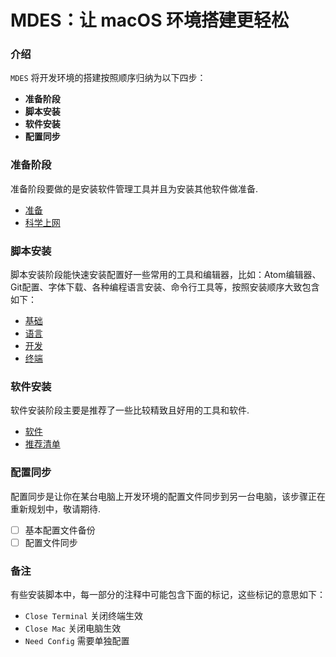 # MDES：让 macOS 环境搭建更轻松

### 介绍

`MDES` 将开发环境的搭建按照顺序归纳为以下四步：

- **准备阶段**
- **脚本安装**
- **软件安装**
- **配置同步**

### 准备阶段

准备阶段要做的是安装软件管理工具并且为安装其他软件做准备.

- [准备](Scripts/prepare.sh)
- [科学上网](Scripts/fanqiang.sh)

### 脚本安装

脚本安装阶段能快速安装配置好一些常用的工具和编辑器，比如：Atom编辑器、Git配置、字体下载、各种编程语言安装、命令行工具等，按照安装顺序大致包含如下：

- [基础](Scripts/basic.sh)
- [语言](Scripts/language.sh)
- [开发](Scripts/develop.sh)
- [终端](Scripts/terminal.sh)

### 软件安装

软件安装阶段主要是推荐了一些比较精致且好用的工具和软件.

- [软件](Scripts/macapp.sh)
- [推荐清单](Docs/applications.md)

### 配置同步

配置同步是让你在某台电脑上开发环境的配置文件同步到另一台电脑，该步骤正在重新规划中，敬请期待.

- [ ] 基本配置文件备份
- [ ] 配置文件同步

### 备注

有些安装脚本中，每一部分的注释中可能包含下面的标记，这些标记的意思如下：

- `Close Terminal`   关闭终端生效
- `Close Mac`        关闭电脑生效
- `Need Config`      需要单独配置
